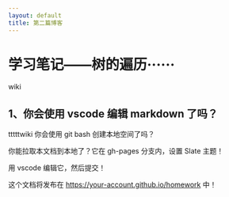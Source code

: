 ```yaml
---
layout: default
title: 第二篇博客
---
```


# 学习笔记——树的遍历······
wiki
## 1、你会使用 vscode 编辑 markdown 了吗？
tttttwiki
你会使用 git bash 创建本地空间了吗？

你能拉取本文档到本地了？它在 gh-pages 分支内，设置 Slate 主题！

用 vscode 编辑它，然后提交！

这个文档将发布在 https://your-account.github.io/homework 中！